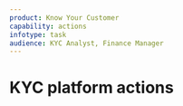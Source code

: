 ```yaml
---
product: Know Your Customer
capability: actions
infotype: task
audience: KYC Analyst, Finance Manager
---
```

# KYC platform actions
